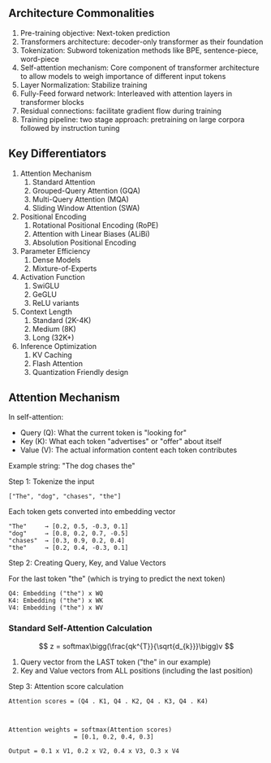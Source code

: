 
## Architecture Commonalities

1. Pre-training objective: Next-token prediction
2. Transformers architecture: decoder-only transformer as their foundation
3. Tokenization: Subword tokenization methods like BPE, sentence-piece, word-piece
4. Self-attention mechanism: Core component of transformer architecture to allow models to weigh importance of different input tokens
5. Layer Normalization: Stabilize training
6. Fully-Feed forward network: Interleaved with attention layers in transformer blocks
7. Residual connections: facilitate gradient flow during training
8. Training pipeline: two stage approach: pretraining on large corpora followed by instruction tuning

## Key Differentiators

1. Attention Mechanism
	1. Standard Attention
	2. Grouped-Query Attention (GQA)
	3. Multi-Query Attention (MQA)
	4. Sliding Window Attention (SWA)
2. Positional Encoding
	1. Rotational Positional Encoding (RoPE)
	2. Attention with Linear Biases (ALiBi)
	3. Absolution Positional Encoding
3. Parameter Efficiency
	1. Dense Models
	2. Mixture-of-Experts
4. Activation Function
	1. SwiGLU
	2. GeGLU
	3. ReLU variants
5. Context Length
	1. Standard (2K-4K)
	2. Medium (8K)
	3. Long (32K+)
6. Inference Optimization
	1. KV Caching
	2. Flash Attention
	3. Quantization Friendly design


## Attention Mechanism

In self-attention:

- Query (Q): What the current token is "looking for"
- Key (K): What each token "advertises" or "offer" about itself
- Value (V): The actual information content each token contributes

Example string: "The dog chases the"

Step 1: Tokenize the input 
```
["The", "dog", "chases", "the"]
```

Each token gets converted into embedding vector

```
"The"     → [0.2, 0.5, -0.3, 0.1]
"dog"     → [0.8, 0.2, 0.7, -0.5]
"chases"  → [0.3, 0.9, 0.2, 0.4]
"the"     → [0.2, 0.4, -0.3, 0.1]
```

Step 2: Creating Query, Key, and Value Vectors

For the last token "the" (which is trying to predict the next token)

```
Q4: Embedding ("the") x WQ
K4: Embedding ("the") x WK
V4: Embedding ("the") x WV
```

### Standard Self-Attention Calculation

$$ 
z = softmax\bigg(\frac{qk^{T}}{\sqrt{d_{k}}}\bigg)v 
$$

1. Query vector from the LAST token ("the" in our example)
2. Key and Value vectors from ALL positions (including the last position)

Step 3: Attention score calculation
```
Attention scores = (Q4 . K1, Q4 . K2, Q4 . K3, Q4 . K4) 



Attention weights = softmax(Attention scores)
                  = [0.1, 0.2, 0.4, 0.3]

Output = 0.1 x V1, 0.2 x V2, 0.4 x V3, O.3 x V4

```

